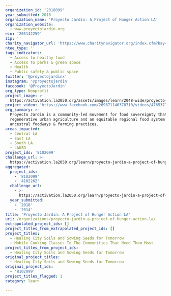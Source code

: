 ```yaml
---
organization_id: '2018099'
year_submitted: 2018
organization_name: 'Proyecto Jardin: A Project of Hunger Action LA'
organization_website:
  - www.proyectojardin.org
ein: '205142259'
zip: ''
charity_navigator_url: 'https://www.charitynavigator.org/index.cfm?bay=search.profile&ein=205142259'
ntee_type: ''
tags_indicators:
  - Access to healthy food
  - Access to parks & green space
  - Health
  - Public safety & public space
twitter: '@proyectojardinx'
instagram: '@proyectojardin'
facebook: '@ProyectoJardin'
org_type: Nonprofit
project_image: >-
  https://activation.la2050.org/assets/images/learn/2048-wide/proyecto-jardin-a-project-of-hunger-action-la.jpg
project_video: 'https://www.facebook.com/269671146378710/videos/476537755692047/'
org_summary: >-
  Proyecto Jardin is a community-led movement for food sovereignty that promotes
  regenerative urban agriculture and an equitable regional food system rooted in
  ancestral foodways & farming practices.
areas_impacted:
  - Central LA
  - East LA
  - South LA
  - LAUSD
project_ids: '8102099'
challenge_url: >-
  https://activation.la2050.org/learn/proyecto-jardin-a-project-of-hunger-action-la/
aggregated:
  project_ids:
    - '8102099'
    - '4102262'
  challenge_url:
    - >-
      https://activation.la2050.org/learn/proyecto-jardin-a-project-of-hunger-action-la/
  year_submitted:
    - '2018'
    - '2014'
title: 'Proyecto Jardin: A Project of Hunger Action LA'
uri: /organizations/proyecto-jardin-a-project-of-hunger-action-la/
extrapolated_project_ids: []
project_titles_from_extrapolated_project_ids: []
project_titles:
  - Healing City Soils and Sowing Seeds for Tomorrow
  - Mobile Cooking Classes To The Communities That Need Them Most
project_titles_from_project_ids:
  - Healing City Soils and Sowing Seeds for Tomorrow
original_project_titles:
  - Healing City Soils and Sowing Seeds for Tomorrow
original_project_ids:
  - '8102099'
project_titles_flagged: 1
category: learn

---
```

